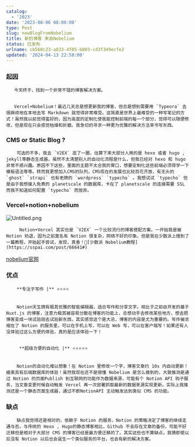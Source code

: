 ```yaml
---
catalog:
  - '2023'
date: '2023-08-06 08:00:00'
type: Post
slug: newBlogFromNobelium
title: 新的博客 来自Nobelium
status: 已发布
urlname: cb560c23-a833-4f05-b803-cd3f349ecfe2
updated: '2024-04-13 22:58:00'
---
```


### 起因


       今天终于，找到一个非常不错的博客解决方案。


       Vercel+Nobelium！最近几天总是想更新我的博客，但总是想到需要用 `Typeora` 去很麻烦地在本地去写 Markdown 就觉得非常难受。这简直是世界上最难受的一种写笔记的方式！虽然我以前觉得蛮好的，因为高度的定制化使我能控制前端的每一个部分，觉得可以随便修改，但是现在只会感觉枯燥和折磨。我急切的寻求一种更为优雅的解决方法来书写东西。


### CMS or Static Blog ?


        可选的不多，我去 `V2EX` 逛了一圈，估算下来大部分人用的是 hexo 或者 hugo , jekyll等静态生成器，虽然不太清楚别人的自动化流程是什么，但我已经对 hexo 和 hugo 非常不感兴趣。原因不下这些，里面的主题不太合我的胃口，想要定制化这些前端必须得学一下模板语法等等。转而我更想加入CMS的队列，CMS现在的发展也比较百花齐放，有无头的 `ghost` `strapi` 也有老牌的 `wordpress` `typecho` 。我想试试 `typecho` 但是由于我想接入免费的 planetscale 的数据库，卡在了 planetscale 的连接需要 SSL 而我不知道如何配置 `typecho` 而放弃。


### Vercel+notion+nobelium


![Untitled.png](https://prod-files-secure.s3.us-west-2.amazonaws.com/ed141b76-e4f4-4030-b3c9-9f8f9925cc4f/0ecc86b3-acdd-477f-ab59-852a7f533d4c/Untitled.png?X-Amz-Algorithm=AWS4-HMAC-SHA256&X-Amz-Content-Sha256=UNSIGNED-PAYLOAD&X-Amz-Credential=ASIAZI2LB466UQLFYC45%2F20250504%2Fus-west-2%2Fs3%2Faws4_request&X-Amz-Date=20250504T114612Z&X-Amz-Expires=3600&X-Amz-Security-Token=IQoJb3JpZ2luX2VjEGsaCXVzLXdlc3QtMiJIMEYCIQCjd8H2xgFDaLYoeIndlUhqV4Ah%2B9yXZlDebmREtW3%2BgwIhAJDjRI%2F4D9b%2FHyDTR5KW3lWRLlU6qzasiILfvJnNgE8hKv8DCBQQABoMNjM3NDIzMTgzODA1IgyJuqdYtGYmGYrEe6Aq3APLboWinxatUypzZTq8%2Bv0wie%2FBrgiQ7KAYD8BoAjxvuaG2e0uJgReF7RRPm7gJl6EH5cZFN%2F8YdUhAnquKUpP5q44NpzDckuzRHBICZAfK%2Bp0fQuhET1pnDMJ8wqpgWPUIYe70DsFMxE%2B7xYE349UsIMs%2FP0oQKQLr1SVtMt2ab%2BobF3xMKFe9TVq7nFta3XjlXhmQaSMMLvI7I9AaILJhDCVO57auzz0p4Xlipd7lSozybu%2FlGZlasiYlQmxRIdLkAA0Z3%2BQ5M0BXmVatN%2FEcn%2FVmCoLupaQjudizrCJozK7pE792QLAw02bIrHHTnkk%2BvWBcEDsT82mH85TDLWu2ackhueCySWJDyLnSRXAHT4mooB0c7NoyTRC6y7GYm10bj4DOeanPTdPJxqux1mdlRFf9k%2BxFy26TntiibwoapthsFThB0RUf45QPsdtONHdeBCzvb5OGuLuS%2B8ya7yBiT3RvqZopAjlxYBCxzCnE1F3AnoP1RroIw9kmhAsYRz%2Bk9Q7bsqmLENYnKrYu538J8qLkgIXsSh1vNCtlVlk3xU8rmSO6InKQgO6UZMQxnrP7ES4H%2BFNcWpDK7Jj%2BHtuu2NJFKzAY460PUljmX9pvM9ZzJz1gjGnuhaTJEjDSi93ABjqkAVz7tAPADq%2FFYxEl8%2FhAJHE3EwbErBC%2ByLWpOrHbfGC0MnfMZpVw9%2FbVFvYyxlgJM%2B9DppBwa5StG1q%2FPE0kFUpuxrNS7bthcA0oALknhhRRWwGe9%2BAC98Ddlp5PW3GtPAhtMMZLvDQDv2tcDWLMK8Ll1K6KgzsTMMEr%2F6eToJuMFMvLa0xW0nDv%2B0CxUCuor7TyGmN52GTvcdraQUWq2v56AgDU&X-Amz-Signature=586bf59f9a2fd9235cadb5f889e4ff6244b6faa21b027fffad1be60f80256a84&X-Amz-SignedHeaders=host&x-id=GetObject)


         Notion+Vercel 其实也是 `V2EX` 一个比较流行的博客搭配方案。一开始我是被 Notion 劝退，因为之前莫名有 Notion 很复杂，网络不好的印象。但是我在少数派上搜到了一篇教程，开始起手尝试，发现，真香！🔗[少数派 Nobelium教程](https://sspai.com/post/66641#) 


[nobelium官网](https://nobelium.js.org/)


### 优点


        **专注于写作 |** ⭐⭐⭐⭐


        Notion天生拥有极其优雅的智能编辑器，适合写作和分享文字。相比于之前自开发的基于Nuxt.js 的博客，注意力极其被容易分散在博客的功能上，总想动手去修改某些地方，想去把博客变成一块试验田去试验新东西，其实感觉这个是大忌，博客的内容是尤为重要的。写作被浓缩在了 Notion 的服务里，可以在手机上写，可以在 Web 写，可以在客户端写！如果还有人没体验过这么方便的体验，真的是应该体验一下！


         **超级方便的自动化 |** ⭐⭐⭐⭐⭐


        Notion的自动化难以想象！在 Notion 里修改一个字，博客文章约 10s 内自动更新！媲美具有后端数据库的体验！虽然我现在还不是很懂 Nobelium 是怎么做到的，大致推测是通过 Notion 的页面Publish 到互联网的功能作为数据来源，可能有个 Notion API 钩子服务，当文章变更时候自动触发 Vercel 再一次部署抓取最新的数据来源实现更新。实际上我推测还是一个静态页面生成器，通过不断NotionAPI 主动触发达到类似 CMS 的功能。


### 缺点


        缺点我觉得还是相对的，依赖于 Notion 的服务，Notion 的策略决定了博客的继续走通与否。与传统的 Hexo , Hugo的静态博客相比，Github 不会存在文章的备份，可能不好迁移但是相对于大部分 CMS 的博客已经是最方便迁移的了。其实这些也不算缺点，我猜即使以后没有 Notion 以后也会诞生一个类似服务的平台，也会有新的解决方案。


